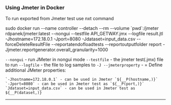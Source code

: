 
### Using Jmeter in Docker

To run exported from Jmeter test use nxt command

sudo docker run --name controller --detach --rm --volume \`pwd\`:/jmeter rdpanek/jmeter:latest --nongui --testfile API_GETWAY.jmx --logfile result.jtl -Jhostname=172.18.0.1 -Jport=8080 -Jdataset=input_data.csv --forceDeleteResultFile --reportatendofloadtests --reportoutputfolder report -Jjmeter.reportgenerator.overall_granularity=1000

 `--nongui` - run JMeter in nongui mode
 `--testfile` - the jmeter test(.jmx) file to run
 `--logfile` - the file to log samples to
 `-J --jmeterproperty` - <argument>=<value> Define additional JMeter properties:

	`-Jhostname=172.18.0.1` - can be used in Jmeter `${__P(hostname,)}`
	`-Jport=8080` - can be used in Jmeter test as `${__P(port,)}`
	`Jdataset=input_data.csv` - can be used in Jmeter test as ${__P(dataset,)}
---

